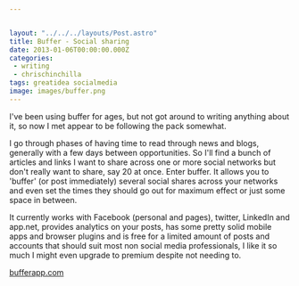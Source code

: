 ```yaml
---


layout: "../../../layouts/Post.astro"
title: Buffer - Social sharing
date: 2013-01-06T00:00:00.000Z
categories:
 - writing
 - chrischinchilla
tags: greatidea socialmedia
image: images/buffer.png
---
```


I've been using buffer for ages, but not got around to writing anything about it, so now I met appear to be following the pack somewhat.

I go through phases of having time to read through news and blogs, generally with a few days between opportunities. So I'll find a bunch of articles and links I want to share across one or more social networks but don't really want to share, say 20 at once. Enter buffer. It allows you to 'buffer' (or post immediately) several social shares across your networks and even set the times they should go out for maximum effect or just some space in between.

It currently works with Facebook (personal and pages), twitter, LinkedIn and app.net, provides analytics on your posts, has some pretty solid mobile apps and browser plugins and is free for a limited amount of posts and accounts that should suit most non social media professionals, I like it so much I might even upgrade to premium despite not needing to.

<a href="https://bufferapp.com" target="_blank">bufferapp.com</a>
